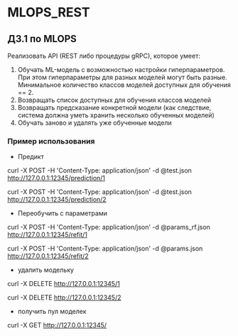 # MLOPS_REST
## ДЗ.1 по MLOPS

Реализовать API (REST либо процедуры gRPC), которое умеет: 
1. Обучать ML-модель с возможностью настройки 
гиперпараметров. При этом гиперпараметры для разных 
моделей могут быть разные. Минимальное количество классов 
моделей доступных для обучения == 2. 
2. Возвращать список доступных для обучения классов моделей 
3. Возвращать предсказание конкретной модели (как следствие, 
система должна уметь хранить несколько обученных моделей) 
4. Обучать заново и удалять уже обученные модели


### Пример использования
- Предикт

curl -X POST -H 'Content-Type: application/json' -d @test.json http://127.0.0.1:12345/prediction/1

curl -X POST -H 'Content-Type: application/json' -d @test.json http://127.0.0.1:12345/prediction/2
- Переобучить с параметрами

curl -X POST -H 'Content-Type: application/json' -d @params_rf.json http://127.0.0.1:12345/refit/1

curl -X POST -H 'Content-Type: application/json' -d @params.json http://127.0.0.1:12345/refit/2

- удалить модельку

curl -X DELETE http://127.0.0.1:12345/1

curl -X DELETE http://127.0.0.1:12345/2

- получить пул моделек

curl -X GET http://127.0.0.1:12345/
